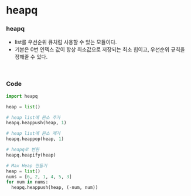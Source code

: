 # heapq

### heapq
- list를 우선순위 큐처럼 사용할 수 있는 모듈이다.
- 기본은 0번 인덱스 값이 항상 최소값으로 저장되는 최소 힙이고, 우선순위 규칙을 정해줄 수 있다.

<br>

### Code
```python
import heapq

heap = list()

# heap list에 원소 추가
heapq.heappush(heap, 1)

# heap list에 원소 제거
heapq.heappop(heap, 1)

# heapq로 변환
heapq.heapify(heap)

# Max Heap 만들기
heap = list()
nums = [6, 2, 1, 4, 5, 3]
for num in nums:
  heapq.heappush(heap, (-num, num))
```